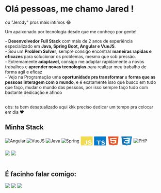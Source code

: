 <h1> Olá pessoas, me chamo Jared !</h1>
<p>ou "Jerody" pros mais intimos 😂 </p>
<p>
  Um apaixonado por tecnologia desde que me conheço por gente! 
</p>

<p>
- <strong>Desenvolvedor Full Stack</strong> com mais de 2 anos de experiência especializado em <strong>Java, Spring Boot, Angular e VueJS</strong>.</br>
- Sou um <strong>Problem Solver</strong>, sempre consigo encontrar <strong>maneiras rapidas e eficazes </strong>para solucionar os problemas, mesmo que sob pressão.</br>
- Extremamente <strong>adaptavel</strong>, consigo me adaptar rapidamente a novos trabalhos e <strong>aprender novas tecnologias</strong> para realizar meu trabalho de forma agil e eficaz</br>
- Vejo na Programação uma <strong>oportunidade pra transformar</strong> a <strong>forma que as pessoas interagem com o mundo</strong>, e é exatamente isso que busco em tudo que faço, mudar o mundo das pessoas, por isso sempre faço tudo com bastante dedicação e afinco
</p>
</br>
obs: ta bem desatualizado aqui kkk preciso dedicar um tempo pra colocar em dia ❤️

 <h2>Minha Stack</h2>
 <div style="display: inline_block">
  <img align="center" alt="Angular" height="40" width="40" src="https://upload.wikimedia.org/wikipedia/commons/c/cf/Angular_full_color_logo.svg">
  <img align="center" alt="VueJS" height="30" width="40" src="https://upload.wikimedia.org/wikipedia/commons/9/95/Vue.js_Logo_2.svg">
  <img align="center" alt="Java" height="30" width="30" src="https://www.vectorlogo.zone/logos/java/java-icon.svg">
  <img align="center" alt="Spring" height="30" width="30" src="https://www.vectorlogo.zone/logos/springio/springio-icon.svg">
  <img align="center" alt="Js" height="30" width="40" src="https://raw.githubusercontent.com/devicons/devicon/master/icons/javascript/javascript-plain.svg">
  <img align="center" alt="Ts" height="30" width="40" src="https://raw.githubusercontent.com/devicons/devicon/master/icons/typescript/typescript-plain.svg">
  <img align="center" alt="HTML" height="30" width="40" src="https://raw.githubusercontent.com/devicons/devicon/master/icons/html5/html5-original.svg">
  <img align="center" alt="CSS" height="30" width="40" src="https://raw.githubusercontent.com/devicons/devicon/master/icons/css3/css3-original.svg">
  <img align="center" alt="PHP" height="30" width="40" src="https://upload.wikimedia.org/wikipedia/commons/2/27/PHP-logo.svg">
</div>
</br>
<div> 
  <img height= 180em src="https://github-readme-stats.vercel.app/api?username=bricioli&show_icons=true&theme=dracula&locale=pt-br&hide=stars&hide_rank=true" />
  <img height= 180em src="https://github-readme-stats.vercel.app/api/top-langs/?username=bricioli&layout=donut&theme=dracula&locale=pt-br" />
</div>

</br>
<h2> É facinho falar comigo: </h2>
<div> 
  <a href="https://instagram.com/pailunito" target="_blank"><img src="https://img.shields.io/badge/-Instagram-%23E4405F?style=for-the-badge&logo=instagram&logoColor=white" target="_blank"></a> 
  <a href = "mailto:jaredbricioli@gmail.com"><img src="https://img.shields.io/badge/-Gmail-%23333?style=for-the-badge&logo=gmail&logoColor=white" target="_blank"></a>
  <a href="https://www.linkedin.com/in/jaredricioli/" target="_blank"><img src="https://img.shields.io/badge/-LinkedIn-%230077B5?style=for-the-badge&logo=linkedin&logoColor=white" target="_blank"></a> 
  
</div>


